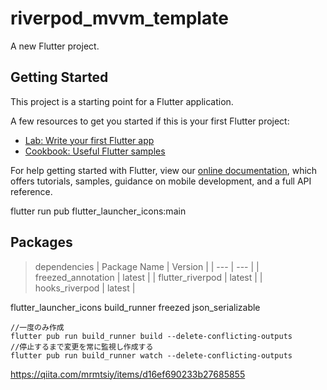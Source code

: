 # riverpod_mvvm_template

A new Flutter project.

## Getting Started

This project is a starting point for a Flutter application.

A few resources to get you started if this is your first Flutter project:

- [Lab: Write your first Flutter app](https://flutter.dev/docs/get-started/codelab)
- [Cookbook: Useful Flutter samples](https://flutter.dev/docs/cookbook)

For help getting started with Flutter, view our
[online documentation](https://flutter.dev/docs), which offers tutorials,
samples, guidance on mobile development, and a full API reference.


flutter run pub flutter_launcher_icons:main

## Packages
> dependencies
| Package Name | Version |
| --- | --- |
| freezed_annotation | latest |
| flutter_riverpod | latest |
| hooks_riverpod | latest |

flutter_launcher_icons
build_runner
freezed
 json_serializable
```
//一度のみ作成
flutter pub run build_runner build --delete-conflicting-outputs
//停止するまで変更を常に監視し作成する
flutter pub run build_runner watch --delete-conflicting-outputs
```

https://qiita.com/mrmtsiy/items/d16ef690233b27685855
